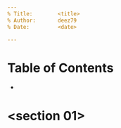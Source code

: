 ```yaml
---
% Title:        <title>
% Author:       deez79
% Date:         <date>

---
```


# Table of Contents
* <section 01>

#       <section 01>
